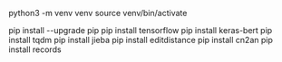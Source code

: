 python3 -m venv venv
source venv/bin/activate

pip install --upgrade pip
pip install tensorflow
pip install keras-bert
pip install tqdm
pip install jieba
pip install editdistance
pip install cn2an
pip install records